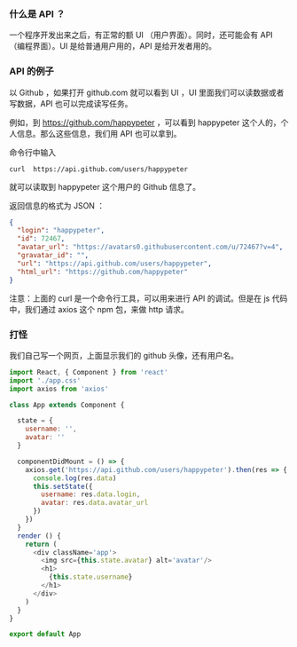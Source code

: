 ### 什么是 API ？

一个程序开发出来之后，有正常的额 UI （用户界面）。同时，还可能会有 API （编程界面）。UI 是给普通用户用的，API 是给开发者用的。

### API 的例子

以 Github ，如果打开 github.com 就可以看到 UI ，UI 里面我们可以读数据或者写数据，API 也可以完成读写任务。

例如，到 https://github.com/happypeter ，可以看到 happypeter 这个人的，个人信息。那么这些信息，我们用 API 也可以拿到。

命令行中输入

```
curl  https://api.github.com/users/happypeter
```

就可以读取到 happypeter 这个用户的 Github 信息了。

返回信息的格式为 JSON ：

```json
{
  "login": "happypeter",
  "id": 72467,
  "avatar_url": "https://avatars0.githubusercontent.com/u/72467?v=4",
  "gravatar_id": "",
  "url": "https://api.github.com/users/happypeter",
  "html_url": "https://github.com/happypeter"
}
```

注意：上面的 curl 是一个命令行工具，可以用来进行 API 的调试。但是在 js 代码中，我们通过 axios 这个 npm 包，来做 http 请求。


### 打怪

我们自己写一个网页，上面显示我们的 github 头像，还有用户名。

```js
import React, { Component } from 'react'
import './app.css'
import axios from 'axios'

class App extends Component {

  state = {
    username: '',
    avatar: ''
  }

  componentDidMount = () => {
    axios.get('https://api.github.com/users/happypeter').then(res => {
      console.log(res.data)
      this.setState({
        username: res.data.login,
        avatar: res.data.avatar_url
      })
    })
  }
  render () {
    return (
      <div className='app'>
        <img src={this.state.avatar} alt='avatar'/>
        <h1>
          {this.state.username}
        </h1>
      </div>
    )
  }
}

export default App
```

